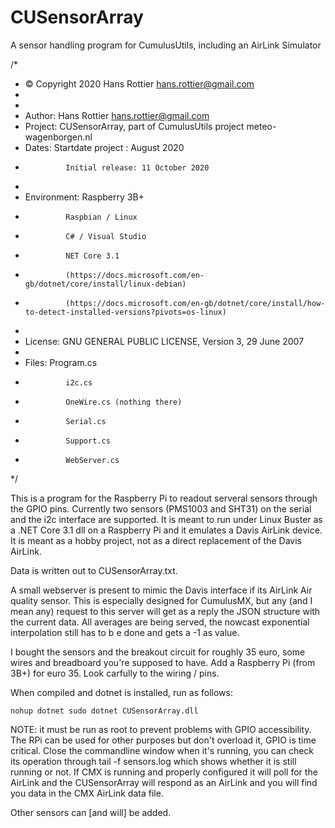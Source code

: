 # CUSensorArray
A sensor handling program for CumulusUtils, including an AirLink Simulator

/*
 * © Copyright 2020 Hans Rottier <hans.rottier@gmail.com>
 *
 * 
 * Author:      Hans Rottier <hans.rottier@gmail.com>
 * Project:     CUSensorArray, part of CumulusUtils project meteo-wagenborgen.nl
 * Dates:       Startdate project : August 2020
 *              Initial release: 11 October 2020
 *              
 * Environment: Raspberry 3B+
 *              Raspbian / Linux 
 *              C# / Visual Studio 
 *              NET Core 3.1 
 *              (https://docs.microsoft.com/en-gb/dotnet/core/install/linux-debian)
 *              (https://docs.microsoft.com/en-gb/dotnet/core/install/how-to-detect-installed-versions?pivots=os-linux)
 * 
 * License:     GNU GENERAL PUBLIC LICENSE, Version 3, 29 June 2007
 * 
 * Files:       Program.cs
 *              i2c.cs
 *              OneWire.cs (nothing there)
 *              Serial.cs
 *              Support.cs
 *              WebServer.cs
 */

This is a program for the Raspberry Pi to readout serveral sensors through the GPIO pins. 
Currently two sensors (PMS1003 and SHT31) on the serial and the i2c interface are supported. 
It is meant to run under Linux Buster as a .NET Core 3.1 dll on a Raspberry Pi and it emulates a Davis AirLink device.
It is meant as a hobby project, not as a direct replacement of the Davis AirLink.

Data is written out to CUSensorArray.txt.

A small webserver is present to mimic the Davis interface if its AirLink Air quality sensor. This is especially designed for CumulusMX, but any (and I mean any) 
request to this server will get as a reply the JSON structure with the current data. All averages are being served, the nowcast exponential interpolation still 
has to b e done and gets a -1 as value.

I bought the sensors and the breakout circuit for roughly 35 euro, some wires and breadboard you're supposed to have.
Add a Raspberry Pi (from 3B+) for euro 35. Look carfully to the wiring / pins.

When compiled and dotnet is installed, run as follows:

    nohup dotnet sudo dotnet CUSensorArray.dll
    
NOTE: it must be run as root to prevent problems with GPIO accessibility. The RPi can be used for other purposes but don't overload it, GPIO is time critical. 
      Close the commandline window when it's running, you can check its operation through tail -f sensors.log which shows whether it is still running or not.
      If CMX is running and properly configured it will poll for the AirLink and the CUSensorArray will respond as an AirLink and you will find you data
      in the CMX AirLink data file.
      
Other sensors can [and will] be added.

